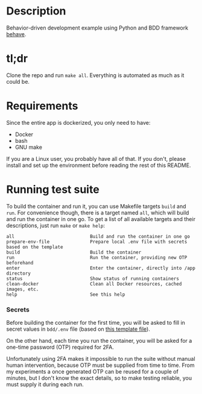 # Description

Behavior-driven development example using Python and BDD framework
[behave](https://behave.readthedocs.io/en/stable/index.html).

# tl;dr

Clone the repo and run `make all`. Everything is automated as much as it could be.

# Requirements

Since the entire app is dockerized, you only need to have:

- Docker
- bash
- GNU make

If you are a Linux user, you probably have all of that. If you don't, please install and set up the environment before
reading the rest of this README.

# Running test suite

To build the container and run it, you can use Makefile targets `build` and `run`. For convenience though, there is a
target named `all`, which will build and run the container in one go. To get a list of all available targets and their
descriptions, just run `make` or `make help`:

```console
all                            Build and run the container in one go
prepare-env-file               Prepare local .env file with secrets based on the template
build                          Build the container
run                            Run the container, providing new OTP beforehand
enter                          Enter the container, directly into /app directory
status                         Show status of running containers
clean-docker                   Clean all Docker resources, cached images, etc.
help                           See this help
```

### Secrets

Before building the container for the first time, you will be asked to fill in secret values in `bdd/.env` file (based
on [this template file](bdd/.env.example)).

On the other hand, each time you run the container, you will be asked for a one-time password (OTP) required for 2FA.

Unfortunately using 2FA makes it impossible to run the suite without manual human intervention, because OTP must be
supplied from time to time. From my experiments a once generated OTP can be reused for a couple of minutes, but I don't
know the exact details, so to make testing reliable, you must supply it during each run.
